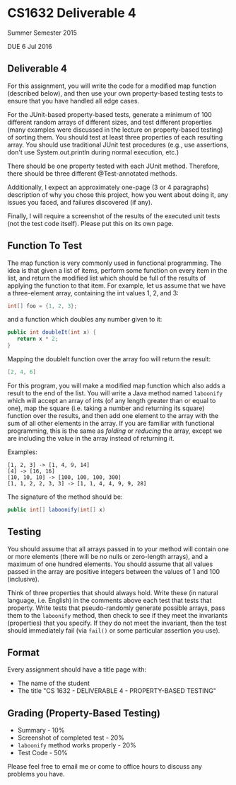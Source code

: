 # CS1632 Deliverable 4
Summer Semester 2015

DUE 6 Jul 2016

## Deliverable 4

For this assignment, you will write the code for a modified map function (described below), and then use your own property-based testing tests to ensure that you have handled all edge cases.

For the JUnit-based property-based tests, generate a minimum of 100 different random arrays of different sizes, and test different properties (many examples were discussed in the lecture on property-based testing) of sorting them.  You should test at least three properties of each resulting array.  You should use traditional JUnit test procedures (e.g., use assertions, don't use System.out.println during normal execution, etc.)  

There should be one property tested with each JUnit method.  Therefore, there should be three different @Test-annotated methods.

Additionally, I expect an approximately one-page (3 or 4 paragraphs) description of why you chose this project, how you went about doing it, any issues you faced, and failures discovered (if any).  

Finally, I will require a screenshot of the results of the executed unit tests (not the test code itself).  Please put this on its own page.

## Function To Test

The map function is very commonly used in functional programming.  The idea is that given a list of items, perform some function on every item in the list, and return the modified list which should be full of the results of applying the function to that item.  For example, let us assume that we have a three-element array, containing the int values 1, 2, and 3:

```java
int[] foo = {1, 2, 3};
```

and a function which doubles any number given to it:

```java
public int doubleIt(int x) {
   return x * 2;
}
```

Mapping the doubleIt function over the array foo will return the result:

```java
[2, 4, 6]
```

For this program, you will make a modified map function which also adds a result to the end of the list.  You will write a Java method named `laboonify` which will accept an array of ints (of any length greater than or equal to one), map the square (i.e. taking a number and returning its square) function over the results, and then add one element to the array with the sum of all other elements in the array.  If you are familiar with functional programming, this is the same as _folding_ or _reducing_ the array, except we are including the value in the array instead of returning it.

Examples:

```
[1, 2, 3] -> [1, 4, 9, 14]
[4] -> [16, 16]
[10, 10, 10] -> [100, 100, 100, 300]
[1, 1, 2, 2, 3, 3] -> [1, 1, 4, 4, 9, 9, 28]
```

The signature of the method should be:

```java
public int[] laboonify(int[] x)
```

## Testing

You should assume that all arrays passed in to your method will contain one or more elements (there will be no nulls or zero-length arrays), and a maximum of one hundred elements.  You should assume that all values passed in the array are positive integers between the values of 1 and 100 (inclusive).

Think of three properties that should always hold.  Write these (in natural language, i.e. English) in the comments above each test that tests that property.  Write tests that pseudo-randomly generate possible arrays, pass them to the `laboonify` method, then check to see if they meet the invariants (properties) that you specify.  If they do not meet the invariant, then the test should immediately fail (via `fail()` or some particular assertion you use).

## Format
Every assignment should have a title page with:
* The name of the student
* The title "CS 1632 - DELIVERABLE 4 - PROPERTY-BASED TESTING"

## Grading (Property-Based Testing)
* Summary - 10%
* Screenshot of completed test - 20%
* `laboonify` method works properly - 20%
* Test Code - 50%

Please feel free to email me or come to office hours to discuss any problems you have. 
 
